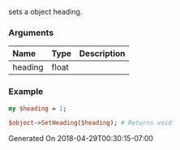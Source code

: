 sets a object heading.
### Arguments
**Name**|**Type**|**Description**
:---|:---|:---
heading|float|

### Example

```perl
my $heading = 1;

$object->SetHeading($heading); # Returns void
```


Generated On 2018-04-29T00:30:15-07:00